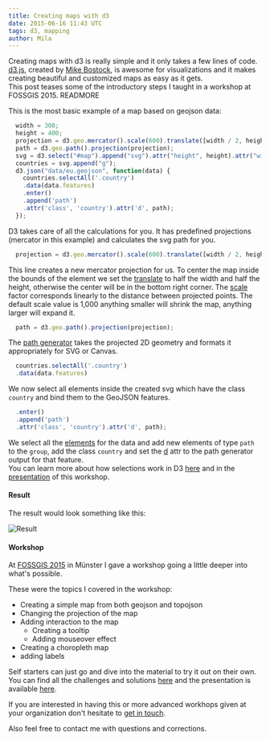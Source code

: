 ```yaml
---
title: Creating maps with d3
date: 2015-06-16 11:43 UTC
tags: d3, mapping
author: Mila
---
```

Creating maps with d3 is really simple and it only takes a few lines of code.  
[d3.js](http://d3js.org/), created by [Mike Bostock](http://bost.ocks.org/mike/), is awesome for visualizations and it makes creating beautiful and customized maps as easy as it gets.  
This post teases some of the introductory steps I taught in a workshop at FOSSGIS 2015.
READMORE

This is the most basic example of a map based on geojson data:

```js
  width = 300;
  height = 400;
  projection = d3.geo.mercator().scale(600).translate([width / 2, height / 2]).center([5, 70]);
  path = d3.geo.path().projection(projection);
  svg = d3.select("#map").append("svg").attr("height", height).attr("width", width);
  countries = svg.append("g");
  d3.json("data/eu.geojson", function(data) {
    countries.selectAll('.country')
    .data(data.features)
    .enter()
    .append('path')
    .attr('class', 'country').attr('d', path);
  });
```

D3 takes care of all the calculations for you. It has predefined projections (mercator in this example) and calculates the svg path for you.

```js
  projection = d3.geo.mercator().scale(600).translate([width / 2, height / 2]).center([5, 70]);
```
This line creates a new mercator projection for us. To center the map inside the bounds of the element we set the [translate](https://github.com/mbostock/d3/wiki/Geo-Projections#translate) to half the width and half the height, otherwise the center will be in the bottom right corner.
 The [scale](https://github.com/mbostock/d3/wiki/Geo-Projections#scale) factor corresponds linearly to the distance between projected points. The default scale value is 1,000 anything smaller will shrink the map, anything larger will expand it.

```js
  path = d3.geo.path().projection(projection);
```
The [path generator](https://github.com/mbostock/d3/wiki/Geo-Paths) takes the projected 2D geometry and formats it appropriately for SVG or Canvas.

```js
  countries.selectAll('.country')
  .data(data.features)
```
We now select all elements inside the created svg which have the class `country` and bind them to the GeoJSON features.

```js
  .enter()
  .append('path')
  .attr('class', 'country').attr('d', path);
```
We select all the [elements](https://github.com/mbostock/d3/wiki/Selections#enter) for the data and add new elements of type `path` to the `group`, add the class `country` and set the [d](https://developer.mozilla.org/en-US/docs/Web/SVG/Attribute/d) attr to the path generator output for that feature.  
You can learn more about how selections work in D3 [here](http://bost.ocks.org/mike/selection/) and in the [presentation](http://civicvision.de/mapping_in_d3) of this workshop.
#### Result
The result would look something like this:

![Result](mapping-with-d3/result.png)
#### Workshop
At [FOSSGIS 2015](http://www.fossgis.de/konferenz/2015/) in Münster I gave a workshop going a little deeper into what's possible.

These were the topics I covered in the workshop:

  - Creating a simple map from both geojson and topojson  
  - Changing the projection of the map  
  - Adding interaction to the map  
    - Creating a tooltip  
    - Adding mouseover effect  
  - Creating a choropleth map  
  - adding labels  


Self starters can just go and dive into the material to try it out on their own. You can find all the challenges and solutions [here](https://github.com/CivicVision/mapping_in_d3/tree/master/challenges) and the presentation is available [here](http://civicvision.de/mapping_in_d3).

If you are interested in having this or more advanced workhops given at your organization don't hesitate to [get in touch](mailto:sales@civicvicion.de).

Also feel free to contact me with questions and corrections.
